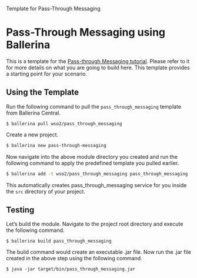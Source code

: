 Template for Pass-Through Messaging

# Pass-Through Messaging using Ballerina

This is a template for the [Pass-through Messaging tutorial](https://ei.docs.wso2.com/en/7.0.0/ballerina-integrator/learn/tutorials/integration-patterns-and-soa/pass-through-messaging/1/). Please refer to it for more details on what you are going to build here. This template provides a starting point for your scenario. 

## Using the Template

Run the following command to pull the `pass_through_messaging` template from Ballerina Central.

```
$ ballerina pull wso2/pass_through_messaging
```

Create a new project.

```bash
$ ballerina new pass-through-messaging
```

Now navigate into the above module directory you created and run the following command to apply the predefined template you pulled earlier.

```bash
$ ballerina add -t wso2/pass_through_messaging pass_through_messaging
```

This automatically creates pass_through_messaging service for you inside the `src` directory of your project.  

## Testing

Let’s build the module. Navigate to the project root directory and execute the following command.
```
$ ballerina build pass_through_messaging
```

The build command would create an executable .jar file. Now run the .jar file created in the above step using the following command.
```
$ java -jar target/bin/pass_through_messaging.jar
```

